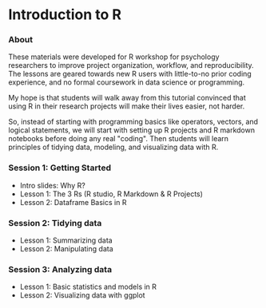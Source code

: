 # Introduction to R 

### About  
These materials were developed for R workshop for psychology researchers to improve  project organization, workflow, and reproducibility. The lessons are geared towards new R users with little-to-no prior coding experience, and no formal coursework in data science or programming.

My hope is that students will walk away from this tutorial convinced that using R in their research projects will make their lives easier, not harder.

So, instead of starting with programming basics like operators, vectors, and logical statements, we will start with setting up R projects and R markdown notebooks before doing any real "coding". Then students will learn principles of tidying data, modeling, and visualizing data with R. 

### Session 1: Getting Started
- Intro slides: Why R? 
- Lesson 1: The 3 Rs (R studio, R Markdown & R Projects)
- Lesson 2: Dataframe Basics in R 

### Session 2: Tidying data 
- Lesson 1: Summarizing data 
- Lesson 2: Manipulating data 

### Session 3: Analyzing data
- Lesson 1: Basic statistics and models in R 
- Lesson 2: Visualizing data with ggplot



